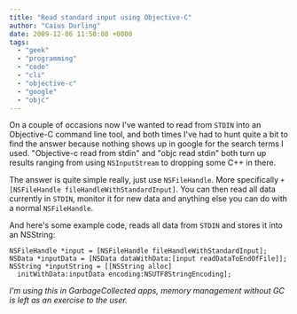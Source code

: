```yaml
---
title: "Read standard input using Objective-C"
author: "Caius Durling"
date: 2009-12-06 11:50:08 +0000
tags:
  - "geek"
  - "programming"
  - "code"
  - "cli"
  - "objective-c"
  - "google"
  - "objc"
---
```


On a couple of occasions now I've wanted to read from `STDIN` into an Objective-C command line tool, and both times I've had to hunt quite a bit to find the answer because nothing shows up in google for the search terms I used. "Objective-c read from stdin" and "objc read stdin" both turn up results ranging from using `NSInputStream` to dropping some C++ in there.

The answer is quite simple really, just use `NSFileHandle`. More specifically `+[NSFileHandle fileHandleWithStandardInput]`. You can then read all data currently in `STDIN`, monitor it for new data and anything else you can do with a normal `NSFileHandle`.

And here's some example code, reads all data from `STDIN` and stores it into an NSString:

```objc
NSFileHandle *input = [NSFileHandle fileHandleWithStandardInput];
NSData *inputData = [NSData dataWithData:[input readDataToEndOfFile]];
NSString *inputString = [[NSString alloc]
  initWithData:inputData encoding:NSUTF8StringEncoding];
```

*I'm using this in GarbageCollected apps, memory management without GC is left as an exercise to the user.*

